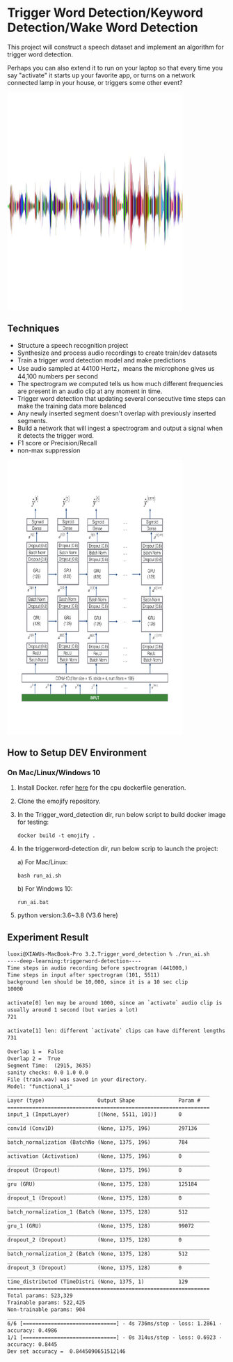 # Trigger Word Detection/Keyword Detection/Wake Word Detection
This project will construct a speech dataset and implement an algorithm for trigger word detection.

Perhaps you can also extend it to run on your laptop so that every time you say "activate" it starts up your favorite app, 
or turns on a network connected lamp in your house, or triggers some other event?

<img align='middle' src="docs/sound.jpg" width="80%" height="500">

## Techniques
* Structure a speech recognition project
* Synthesize and process audio recordings to create train/dev datasets
* Train a trigger word detection model and make predictions
* Use audio sampled at 44100 Hertz，means the microphone gives us 44,100 numbers per second
* The spectrogram we computed tells us how much different frequencies are present in an audio clip at any moment in time.
* Trigger word detection that updating several consecutive time steps can make the training data more balanced
* Any newly inserted segment doesn't overlap with previously inserted segments.
* Build a network that will ingest a spectrogram and output a signal when it detects the trigger word.
* F1 score or Precision/Recall
* non-max suppression

<img align='middle' src="docs/model.png" width="80%" height="630">

## How to Setup DEV Environment
### On Mac/Linux/Windows 10
1. Install Docker. refer [here](https://github.com/tensorflow/tensorflow/blob/master/tensorflow/tools/dockerfiles/dockerfiles/cpu.Dockerfile) for the cpu dockerfile generation.
2. Clone the emojify repository.
3. In the Trigger_word_detection dir, run below script to build docker image for testing:
    ```
    docker build -t emojify .
    ```
4. In the triggerword-detection dir, run below scrip to launch the project:

    a) For Mac/Linux:
    ```
    bash run_ai.sh
    ```
    b) For Windows 10: 
    ```
    run_ai.bat
    ```
5. python version:3.6~3.8 (V3.6 here)
## Experiment Result
```
luoxi@XIAWUs-MacBook-Pro 3.2.Trigger_word_detection % ./run_ai.sh
----deep-learning:triggerword-detection----
Time steps in audio recording before spectrogram (441000,)
Time steps in input after spectrogram (101, 5511)
background len should be 10,000, since it is a 10 sec clip
10000 

activate[0] len may be around 1000, since an `activate` audio clip is usually around 1 second (but varies a lot) 
721 

activate[1] len: different `activate` clips can have different lengths
731 

Overlap 1 =  False
Overlap 2 =  True
Segment Time:  (2915, 3635)
sanity checks: 0.0 1.0 0.0
File (train.wav) was saved in your directory.
Model: "functional_1"
_________________________________________________________________
Layer (type)                 Output Shape              Param #   
=================================================================
input_1 (InputLayer)         [(None, 5511, 101)]       0         
_________________________________________________________________
conv1d (Conv1D)              (None, 1375, 196)         297136    
_________________________________________________________________
batch_normalization (BatchNo (None, 1375, 196)         784       
_________________________________________________________________
activation (Activation)      (None, 1375, 196)         0         
_________________________________________________________________
dropout (Dropout)            (None, 1375, 196)         0         
_________________________________________________________________
gru (GRU)                    (None, 1375, 128)         125184    
_________________________________________________________________
dropout_1 (Dropout)          (None, 1375, 128)         0         
_________________________________________________________________
batch_normalization_1 (Batch (None, 1375, 128)         512       
_________________________________________________________________
gru_1 (GRU)                  (None, 1375, 128)         99072     
_________________________________________________________________
dropout_2 (Dropout)          (None, 1375, 128)         0         
_________________________________________________________________
batch_normalization_2 (Batch (None, 1375, 128)         512       
_________________________________________________________________
dropout_3 (Dropout)          (None, 1375, 128)         0         
_________________________________________________________________
time_distributed (TimeDistri (None, 1375, 1)           129       
=================================================================
Total params: 523,329
Trainable params: 522,425
Non-trainable params: 904
_________________________________________________________________
6/6 [==============================] - 4s 736ms/step - loss: 1.2861 - accuracy: 0.4986
1/1 [==============================] - 0s 314us/step - loss: 0.6923 - accuracy: 0.8445
Dev set accuracy =  0.8445090651512146
```
